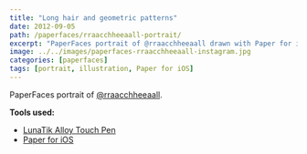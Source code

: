 ```yaml
---
title: "Long hair and geometric patterns"
date: 2012-09-05
path: /paperfaces/rraacchheeaall-portrait/
excerpt: "PaperFaces portrait of @rraacchheeaall drawn with Paper for iOS on an iPad."
image: ../../images/paperfaces-rraacchheeaall-instagram.jpg
categories: [paperfaces]
tags: [portrait, illustration, Paper for iOS]
---
```


PaperFaces portrait of [@rraacchheeaall](http://instagram.com/rraacchheeaall).

**Tools used:**

- [LunaTik Alloy Touch Pen](https://www.amazon.com/gp/product/B00821TR7G/ref=as_li_ss_tl?ie=UTF8&tag=mademist-20&linkCode=as2&camp=1789&creative=390957&creativeASIN=B00821TR7G)
- [Paper for iOS](https://paper.bywetransfer.com/)
